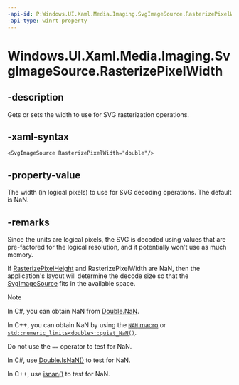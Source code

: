 ```yaml
---
-api-id: P:Windows.UI.Xaml.Media.Imaging.SvgImageSource.RasterizePixelWidth
-api-type: winrt property
---
```


<!-- Property syntax.
public double RasterizePixelWidth { get;  set; }
-->

# Windows.UI.Xaml.Media.Imaging.SvgImageSource.RasterizePixelWidth

## -description
Gets or sets the width to use for SVG rasterization operations.



## -xaml-syntax
```xaml
<SvgImageSource RasterizePixelWidth="double"/>
```

## -property-value
The width (in logical pixels) to use for SVG decoding operations. The default is NaN.

## -remarks
Since the units are logical pixels, the SVG is decoded using values that are pre-factored for the logical resolution, and it potentially won't use as much memory.

If [RasterizePixelHeight](svgimagesource_rasterizepixelheight.md) and RasterizePixelWidth are NaN, then the application's layout will determine the decode size so that the [SvgImageSource](svgimagesource.md) fits
in the available space.

> [!NOTE]
> In C#, you can obtain NaN from [Double.NaN](/dotnet/api/system.double.nan?view=dotnet-uwp-10.0&preserve-view=true).
>
> In C++, you can obtain NaN by using the [`NAN` macro](/cpp/standard-library/cmath) or [`std::numeric_limits<double>::quiet_NaN()`](/cpp/standard-library/numeric-limits-class#quiet_nan).
>
> Do not use the `==` operator to test for NaN.
>
> In C#, use [Double.IsNaN()](/dotnet/api/system.double.isnan?view=dotnet-uwp-10.0&preserve-view=true) to test for NaN.
>
> In C++, use [isnan()](/cpp/c-runtime-library/reference/isnan-isnan-isnanf) to test for NaN.
